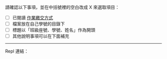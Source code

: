 請確認以下事項，並在中括號裡的空白改成 X 來選取項目：
* [ ] 已閱讀 [作業繳交方式](https://hackmd.io/@nssh/nscsc/%2F%40nssh%2Fsummit-homework)
* [ ] 檔案放在自己學號的目錄下
* [ ] 標題以「班級座號、學號、姓名」作為開頭
* [ ] 其他說明事項可以在下面補充

---

Repl 連結：
